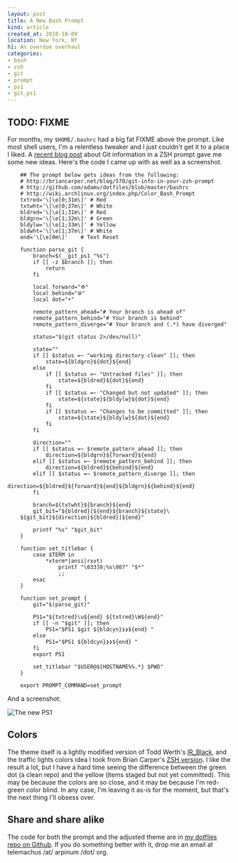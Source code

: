 ```yaml
---
layout: post
title: A New Bash Prompt
kind: article
created_at: 2010-10-09
location: New York, NY
h1: An overdue overhaul
categories:
- bash
- zsh
- git
- prompt
- ps1
- git_ps1
---
```


## TODO: FIXME

For months, my `$HOME/.bashrc` had a big fat FIXME above the prompt. Like most shell users, I'm a relentless tweaker and I just couldn't get it to a place I liked. A [recent blog post](http://briancarper.net/blog/570/git-info-in-your-zsh-prompt) about Git information in a ZSH prompt gave me some new ideas. Here's the code I came up with as well as a screenshot.

        ## The prompt below gets ideas from the following:
        # http://briancarper.net/blog/570/git-info-in-your-zsh-prompt
        # http://github.com/adamv/dotfiles/blob/master/bashrc
        # http://wiki.archlinux.org/index.php/Color_Bash_Prompt
        txtred='\[\e[0;31m\]' # Red
        txtwht='\[\e[0;37m\]' # White
        bldred='\[\e[1;31m\]' # Red
        bldgrn='\[\e[1;32m\]' # Green
        bldylw='\[\e[1;33m\]' # Yellow
        bldwht='\[\e[1;37m\]' # White
        end='\[\e[0m\]'    # Text Reset

        function parse_git {
            branch=$(__git_ps1 "%s")
            if [[ -z $branch ]]; then
                return
            fi

            local forward="⟰"
            local behind="⟱"
            local dot="•"

            remote_pattern_ahead="# Your branch is ahead of"
            remote_pattern_behind="# Your branch is behind"
            remote_pattern_diverge="# Your branch and (.*) have diverged"

            status="$(git status 2>/dev/null)"

            state=""
            if [[ $status =~ "working directory clean" ]]; then
                state=${bldgrn}${dot}${end}
            else
                if [[ $status =~ "Untracked files" ]]; then
                    state=${bldred}${dot}${end}
                fi
                if [[ $status =~ "Changed but not updated" ]]; then
                    state=${state}${bldylw}${dot}${end}
                fi
                if [[ $status =~ "Changes to be committed" ]]; then
                    state=${state}${bldylw}${dot}${end}
                fi
            fi

            direction=""
            if [[ $status =~ $remote_pattern_ahead ]]; then
                direction=${bldgrn}${forward}${end}
            elif [[ $status =~ $remote_pattern_behind ]]; then
                direction=${bldred}${behind}${end}
            elif [[ $status =~ $remote_pattern_diverge ]]; then
                direction=${bldred}${forward}${end}${bldgrn}${behind}${end}
            fi

            branch=${txtwht}${branch}${end}
            git_bit="${bldred}[${end}${branch}${state}\
        ${git_bit}${direction}${bldred}]${end}"

            printf "%s" "$git_bit"
        }

        function set_titlebar {
            case $TERM in
                *xterm*|ansi|rxvt)
                    printf "\033]0;%s\007" "$*"
                    ;;
            esac
        }

        function set_prompt {
            git="$(parse_git)"

            PS1="${txtred}\u${end} ${txtred}\W${end}"
            if [[ -n "$git" ]]; then
                PS1="$PS1 $git ${bldcyn}❯❯${end} "
            else
                PS1="$PS1 ${bldcyn}❯❯${end} "
            fi
            export PS1

            set_titlebar "$USER@${HOSTNAME%%.*} $PWD"
        }

        export PROMPT_COMMAND=set_prompt

And a screenshot:

![The new PS1](../../../images/ps1.jpg "Shiny, right?")


## Colors

The theme itself is a lightly modified version of Todd Werth's [IR_Black](http://blog.infinitered.com/entries/show/6), and the traffic lights colors idea I took from Brian Carper's [ZSH version](http://briancarper.net/blog/570/git-info-in-your-zsh-prompt). I like the result a lot, but I have a hard time seeing the difference between the green dot (a clean repo) and the yellow (items staged but not yet committed). This may be because the colors are so close, and it may be because I'm red-green color blind. In any case, I'm leaving it as-is for the moment, but that's the next thing I'll obsess over.

## Share and share alike

The code for both the prompt and the adjusted theme are in [my dotfiles repo on Github](http://github.com/telemachus/dotfiles). If you do something better with it, drop me an email at telemachus /at/ arpinum /dot/ org.
